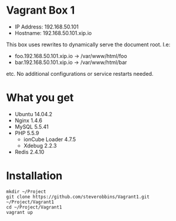 Vagrant Box 1
===

* IP Address: 192.168.50.101
* Hostname:   192.168.50.101.xip.io

This box uses rewrites to dynamically serve the document root.  I.e:

* foo.192.168.50.101.xip.io -> /var/www/html/foo
* bar.192.168.50.101.xip.io -> /var/www/html/bar

etc.  No additional configurations or service restarts needed.

# What you get

* Ubuntu 14.04.2
* Nginx 1.4.6
* MySQL 5.5.41
* PHP 5.5.9
  * ionCube Loader 4.7.5
  * Xdebug 2.2.3
* Redis 2.4.10

# Installation

```
mkdir ~/Project
git clone https://github.com/steverobbins/Vagrant1.git ~/Project/Vagrant1
cd ~/Project/Vagrant1
vagrant up
```